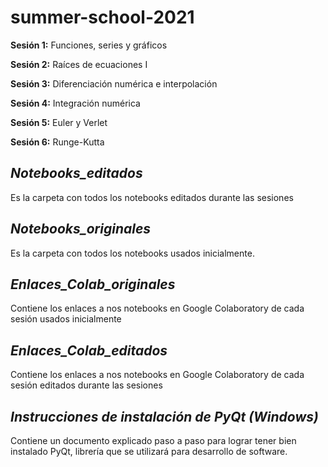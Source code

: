 # summer-school-2021

**Sesión 1:** Funciones, series y gráficos	

**Sesión 2:** Raíces de ecuaciones I	

**Sesión 3:** Diferenciación numérica	e interpolación

**Sesión 4:** Integración numérica

**Sesión 5:** Euler y Verlet

**Sesión 6:** Runge-Kutta 


## *Notebooks_editados*

Es la carpeta con todos los notebooks editados durante las sesiones

## *Notebooks_originales*

Es la carpeta con todos los notebooks usados inicialmente.

## *Enlaces_Colab_originales*

Contiene los enlaces a nos notebooks en Google Colaboratory de cada sesión usados inicialmente

## *Enlaces_Colab_editados*

Contiene los enlaces a nos notebooks en Google Colaboratory de cada sesión editados durante las sesiones

## *Instrucciones de instalación de PyQt (Windows)*

Contiene un documento explicado paso a paso para lograr tener bien instalado PyQt, librería que se utilizará para desarrollo de software.
